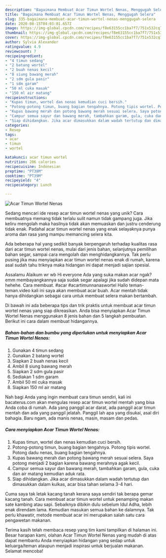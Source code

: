 ```yaml
---
description: "Bagaimana Membuat Acar Timun Wortel Nenas, Menggugah Selera"
title: "Bagaimana Membuat Acar Timun Wortel Nenas, Menggugah Selera"
slug: 335-bagaimana-membuat-acar-timun-wortel-nenas-menggugah-selera
date: 2020-08-15T04:03:01.657Z
image: https://img-global.cpcdn.com/recipes/f8e63155cc1ba7f7/751x532cq70/acar-timun-wortel-nenas-foto-resep-utama.jpg
thumbnail: https://img-global.cpcdn.com/recipes/f8e63155cc1ba7f7/751x532cq70/acar-timun-wortel-nenas-foto-resep-utama.jpg
cover: https://img-global.cpcdn.com/recipes/f8e63155cc1ba7f7/751x532cq70/acar-timun-wortel-nenas-foto-resep-utama.jpg
author: Sylvia Alexander
ratingvalue: 4.9
reviewcount: 7
recipeingredient:
- "4 timun sedang"
- "2 batang wortel"
- "2 buah nenas kecil"
- "8 siung bawang merah"
- "2 sdm gula pasir"
- "1 sdm garam"
- "50 ml cuka masak"
- "150 ml air matang"
recipeinstructions:
- "Kupas timun, wortel dan nenas kemudian cuci bersih."
- "Potong-potong timun, buang bagian tengahnya. Potong tipis wortel. Potong dadu nenas, buang bagian tengahnya."
- "Kupas bawang merah dan potong bawang merah sesuai selera. Saya potong menjadi 2 bagian karena bawang merahnya agak kecil."
- "Campur semua sayur dan bawang merah, tambahkan garam, gula, cuka dan air matang kemudian aduk rata."
- "Siap dihidangkan. Jika acar dimasukkan dalam wadah tertutup dan dimasukkan dalam kulkas, acar bisa tahan selama 3-4 hari."
categories:
- Resep
tags:
- acar
- timun
- wortel

katakunci: acar timun wortel 
nutrition: 206 calories
recipecuisine: Indonesian
preptime: "PT38M"
cooktime: "PT39M"
recipeyield: "4"
recipecategory: Lunch

---
```



![Acar Timun Wortel Nenas](https://img-global.cpcdn.com/recipes/f8e63155cc1ba7f7/751x532cq70/acar-timun-wortel-nenas-foto-resep-utama.jpg)

Sedang mencari ide resep acar timun wortel nenas yang unik? Cara membuatnya memang tidak terlalu sulit namun tidak gampang juga. Jika keliru mengolah maka hasilnya tidak akan memuaskan dan justru cenderung tidak enak. Padahal acar timun wortel nenas yang enak selayaknya punya aroma dan rasa yang mampu memancing selera kita.

Ada beberapa hal yang sedikit banyak berpengaruh terhadap kualitas rasa dari acar timun wortel nenas, mulai dari jenis bahan, selanjutnya pemilihan bahan segar, sampai cara mengolah dan menghidangkannya. Tak perlu pusing jika mau menyiapkan acar timun wortel nenas enak di rumah, karena asal sudah tahu triknya maka hidangan ini dapat menjadi sajian spesial.

Assalamu Alaikum wr wb Hi everyone Ada yang suka makan acar ngak? emm membayangkannya saja sudak segar apalagi jika sudah didepan mata hehehe. Cara membuat. #acar #acartimunnanaswortel Hallo teman-teman.video kali ini saya akan membuat acar buah. Acar mentah tidak hanya dihidangkan sebagai cara untuk membuat selera makan bertambah.


Di bawah ini ada beberapa tips dan trik praktis untuk membuat acar timun wortel nenas yang siap dikreasikan. Anda bisa menyiapkan Acar Timun Wortel Nenas menggunakan 8 jenis bahan dan 5 langkah pembuatan. Berikut ini cara dalam membuat hidangannya.

<!--inarticleads1-->

##### Bahan-bahan dan bumbu yang diperlukan untuk menyiapkan Acar Timun Wortel Nenas:

1. Gunakan 4 timun sedang
1. Gunakan 2 batang wortel
1. Siapkan 2 buah nenas kecil
1. Ambil 8 siung bawang merah
1. Siapkan 2 sdm gula pasir
1. Sediakan 1 sdm garam
1. Ambil 50 ml cuka masak
1. Siapkan 150 ml air matang


Nah bagi Anda yang ingin membuat cara timun sendiri, kali ini bacaterus.com akan mengulas resep acar timun wortel mentah yang bisa Anda coba di rumah. Ada yang panggil acar darat, ada panggil acar timun mentah dan ada yang panggil jelatah. Panggil lah apa yang disukai, asal diri bahagia. Baru ngam, ada manis nenas, masin, masam dan pedas. 

<!--inarticleads2-->

##### Cara menyiapkan Acar Timun Wortel Nenas:

1. Kupas timun, wortel dan nenas kemudian cuci bersih.
1. Potong-potong timun, buang bagian tengahnya. Potong tipis wortel. Potong dadu nenas, buang bagian tengahnya.
1. Kupas bawang merah dan potong bawang merah sesuai selera. Saya potong menjadi 2 bagian karena bawang merahnya agak kecil.
1. Campur semua sayur dan bawang merah, tambahkan garam, gula, cuka dan air matang kemudian aduk rata.
1. Siap dihidangkan. Jika acar dimasukkan dalam wadah tertutup dan dimasukkan dalam kulkas, acar bisa tahan selama 3-4 hari.


Cuma saya tak letak kacang tanah kerana saya sendiri tak berapa gemar kacang tanah. Cara membuat acar timun wortel untuk penamping makan sate kambing atau sapi. Sebaiknya dibikin dulu sebelum Idul Adha, lebih enak direndam lama. Kemudian masukan semua bahan ke dalamnya. Tak perlu khawatir, metode membuat acar ini merupakan salah satu cara pengawetan makanan. 

Terima kasih telah membaca resep yang tim kami tampilkan di halaman ini. Besar harapan kami, olahan Acar Timun Wortel Nenas yang mudah di atas dapat membantu Anda menyiapkan hidangan yang sedap untuk keluarga/teman ataupun menjadi inspirasi untuk berjualan makanan. Selamat mencoba!
